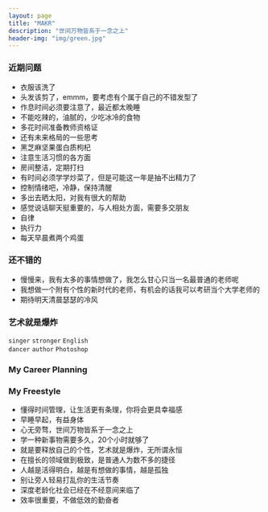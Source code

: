 ```yaml
---
layout: page
title: "MAKR"
description: "世间万物皆系于一念之上"
header-img: "img/green.jpg"
---
```


### 近期问题
- 衣服该洗了
- 头发该剪了，emmm，要考虑有个属于自己的不错发型了
- 作息时间必须要注意了，最近都太晚睡
- 不能吃辣的，油腻的，少吃冰冷的食物
- 多花时间准备教师资格证
- 还有未来格局的一些思考
- 黑芝麻坚果蛋白质枸杞
- 注意生活习惯的各方面
- 房间整洁，定期打扫
- 有时间必须学学炒菜了，但是可能这一年是抽不出精力了
- 控制情绪吧，冷静，保持清醒
- 多出去晒太阳，对我有很大的帮助
- 感觉说话聊天挺重要的，与人相处方面，需要多交朋友
- 自律
- 执行力
- 每天早晨煮两个鸡蛋

### 还不错的
- 慢慢来，我有太多的事情想做了，我怎么甘心只当一名最普通的老师呢
- 我想做一个附有个性的新时代的老师，有机会的话我可以考研当个大学老师的
- 期待明天清晨瑟瑟的冷风

### 艺术就是爆炸
`singer`     `stronger`    `English`  
`dancer`     `author`      `Photoshop`

### My Career Planning

### My Freestyle
- 懂得时间管理，让生活更有条理，你将会更具幸福感
- 早睡早起，有益身体
- 心无旁骛，世间万物皆系于一念之上
- 学一种新事物需要多久，20个小时就够了
- 就是要释放自己的个性，艺术就是爆炸，无所谓永恒
- 在擅长的领域做到极致，是普通人为数不多的捷径
- 人越是活得明白，越是有想做的事情，越是孤独
- 别让旁人轻易打乱你的生活节奏
- 深度老龄化社会已经在不经意间来临了
- 效率很重要，不做低效的勤奋者
